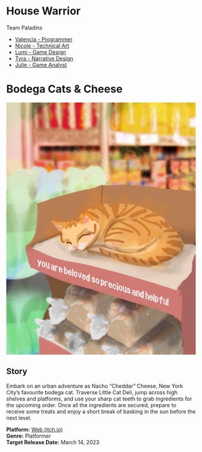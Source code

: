 # House Warrior 
Team Paladins
- [Valencia - Programmer](https://github.com/CoderValencia)
- [Nicole - Technical Art](https://github.com/fantastnicole)
- [Lumi - Game Design](https://github.com/lumienaut)
- [Tyra - Narrative Design](https://github.com/ItsMeTyra)
- [Julie - Game Analyst](https://github.com/Baylex)

# Bodega Cats & Cheese
![Pic1](https://github.com/CoderValencia/Cohort5Template/blob/main/Assets/Images/Cat%20Backgrounds/Sleeping_Cat.png)

## Story
Embark on an urban adventure as Nacho “Cheddar” Cheese, New York City’s favourite bodega cat.  Traverse Little Cat Deli, jump across high shelves and platforms, and use your sharp cat teeth to grab ingredients for the upcoming order.  Once all the ingredients are secured, prepare to receive some treats and enjoy a short break of basking in the sun before the next level.

**Platform:** [Web (itch.io)](https://vc-creative-endeavors.itch.io/bodega-cats-cheese)     
**Genre:** Platformer     
**Target Release Date:** March 14, 2023    

